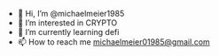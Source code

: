 - 👋 Hi, I’m @michaelmeier1985
- 👀 I’m interested in CRYPTO
- 🌱 I’m currently learning defi
- 📫 How to reach me michaelmeier01985@gmail.com


<!---
michaelmeier1985/michaelmeier1985 is a ✨ special ✨ repository because its `README.md` (this file) appears on your GitHub profile.
You can click the Preview link to take a look at your changes.
--->
